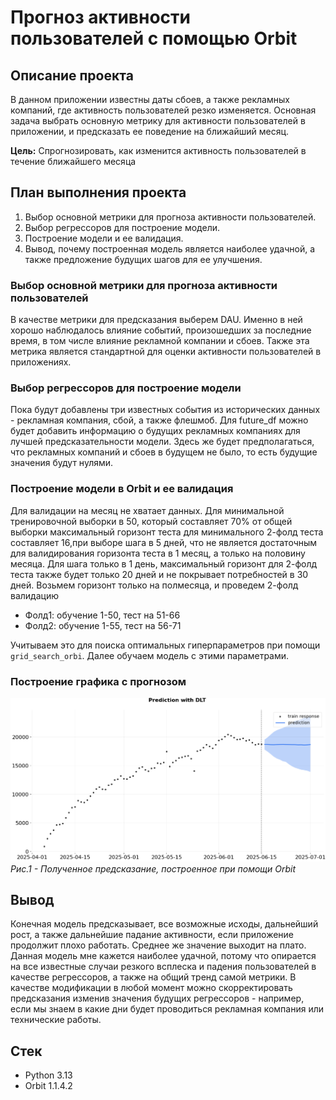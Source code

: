 # Прогноз активности пользователей с помощью Orbit 

## Описание проекта 

В данном приложении известны даты сбоев, а также рекламных компаний, где активность пользователей резко изменяется. Основная задача выбрать основную метрику для активности пользователей в приложении, и предсказать ее поведение на ближайший месяц. 

**Цель:** Спрогнозировать, как изменится активность пользователей в течение ближайшего месяца

## План выполнения проекта 

1. Выбор основной метрики для прогноза активности пользователей.
2. Выбор регрессоров для построение модели.
3. Построение модели и ее валидация.
4. Вывод, почему построенная модель является наиболее удачной, а также предложение будущих шагов для ее улучшения.

### Выбор основной метрики для прогноза активности пользователей

В качестве метрики для предсказания выберем DAU. Именно в ней хорошо наблюдалось влияние событий, произошедших за последние время, в том числе влияние рекламной компании и сбоев. Также эта метрика является стандартной для оценки активности пользователей в приложениях.

### Выбор регрессоров для построение модели

Пока будут добавлены три известных события из исторических данных - рекламная компания, сбой, а также флешмоб. Для future_df можно будет добавить информацию о будущих рекламных компаниях для лучшей предсказательности модели. Здесь же будет предполагаться, что рекламных компаний и сбоев в будущем не было, то есть будущие значения будут нулями.

### Построение модели в Orbit и ее валидация

Для валидации на месяц не хватает данных. Для минимальной тренировочной выборки в 50, который составляет 70% от общей выборки максимальный горизонт теста для минимального 2-фолд теста составляет 16,при выборе шага в 5 дней, что не является достаточным для валидирования горизонта теста в 1 месяц, а только на половину месяца. Для шага только в 1 день, максимальный горизонт для 2-фолд теста также будет только 20 дней и не покрывает потребностей в 30 дней. Возьмем горизонт только на полмесяца, и проведем 2-фолд валидацию
* Фолд1: обучение 1-50, тест на 51-66
* Фолд2: обучение 1-55, тест на 56-71

Учитываем это для поиска оптимальных гиперпараметров при помощи `grid_search_orbi`. Далее обучаем модель с этими параметрами.

### Построение графика с прогнозом 

![Prediction](https://github.com/v-makarov-code/forecasting-metrics/blob/main/dlt_prediction.png)
*Рис.1 - Полученное предсказание, построенное при помощи Orbit*

## Вывод 

Конечная модель предсказывает, все возможные исходы, дальнейший рост, а также дальнейшие падание активности, если приложение продолжит плохо работать. Среднее же значение выходит на плато. Данная модель мне кажется наиболее удачной, потому что опирается на все известные случаи резкого всплеска и падения пользователей в качестве регрессоров, а также на общий тренд самой метрики. В качестве модификации в любой момент можно скорректировать предсказания изменив значения будущих регрессоров - например, если мы знаем в какие дни будет проводиться рекламная компания или технические работы.

## Стек 

- Python 3.13
- Orbit 1.1.4.2




